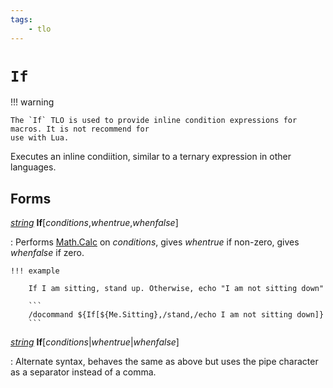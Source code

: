 ```yaml
---
tags:
    - tlo
---
```

# `If`


!!! warning

    The `If` TLO is used to provide inline condition expressions for macros. It is not recommend for
    use with Lua.

Executes an inline condiition, similar to a ternary expression in other languages.

## Forms

[_string_][string] **If**[_conditions_,_whentrue_,_whenfalse_]

:   Performs [Math.Calc][Math.Calc] on _conditions_, gives _whentrue_ if non-zero, gives _whenfalse_ if zero.

    !!! example

        If I am sitting, stand up. Otherwise, echo "I am not sitting down"

        ```
        /docommand ${If[${Me.Sitting},/stand,/echo I am not sitting down]}
        ```

[_string_][string] **If**[_conditions_|_whentrue_|_whenfalse_]

:   Alternate syntax, behaves the same as above but uses the pipe character as a separator instead of a comma.

[string]: ../data-types/datatype-string.md
[Math.Calc]: ..//data-types/datatype-math.md#calc